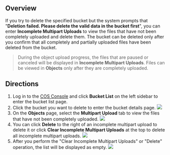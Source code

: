 ## Overview
If you try to delete the specified bucket but the system prompts that "**Deletion failed. Please delete the valid data in the bucket first**", you can enter **Incomplete Multipart Uploads** to view the files that have not been completely uploaded and delete them. The bucket can be deleted only after you confirm that all completely and partially uploaded files have been deleted from the bucket.

> During the object upload progress, the files that are paused or canceled will be displayed in **Incomplete Multipart Uploads**. Files can be viewed in **Objects** only after they are completely uploaded.

## Directions

1. Log in to the [COS Console](https://console.cloud.tencent.com/cos5) and click **Bucket List** on the left sidebar to enter the bucket list page.
2. Click the bucket you want to delete to enter the bucket details page.
![](https://main.qcloudimg.com/raw/a5c567ac2e21364e10e0873fcb658a1a.png)
3. On the **Objects** page, select the **Multipart Upload** tab to view the files that have not been completely uploaded.
![](https://main.qcloudimg.com/raw/781573301dbfafbabcadfd1e6683bce0.png)
4. You can click **Delete** to the right of an incomplete multipart upload to delete it or click **Clear Incomplete Multipart Uploads** at the top to delete all incomplete multipart uploads.
![](https://main.qcloudimg.com/raw/48ba3386157a800bb6896d655e52a975.png)
5. After you perform the "Clear Incomplete Multipart Uploads" or "Delete" operation, the list will be displayed as empty.
![](https://main.qcloudimg.com/raw/7840c36a4ee019256774b59ec2bb88c7.png)

